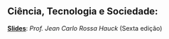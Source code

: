 Ciência, Tecnologia e Sociedade:
--------------------------------

[**Slides**][slides]: *Prof. Jean Carlo Rossa Hauck* (Sexta edição)

[slides]: https://drive.google.com/open?id=0B8eSwDIKbcFKVkE0OXktOUtuRmc
